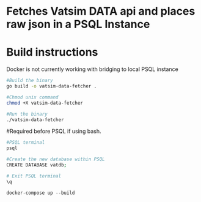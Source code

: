 # Fetches Vatsim DATA api and places raw json in a PSQL Instance

# Build instructions
Docker is not currently working with bridging to local PSQL instance

```bash
#Build the binary
go build -o vatsim-data-fetcher .

#Chmod unix command
chmod +X vatsim-data-fetcher

#Run the binary
./vatsim-data-fetcher
```

#Required before PSQL if using bash.
```bash
#PSQL terminal 
psql

#Create the new database within PSQL
CREATE DATABASE vatdb;

# Exit PSQL terminal
\q
```

```
docker-compose up --build
```